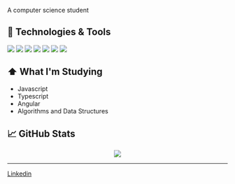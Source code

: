 
A computer science student

## 🔧 Technologies & Tools
![](https://img.shields.io/badge/HTML-239120?style=for-the-badge&logo=html5&logoColor=white)
![](https://img.shields.io/badge/CSS-239120?&style=for-the-badge&logo=css3&logoColor=white)
![](https://img.shields.io/badge/JavaScript-F7DF1E?style=for-the-badge&logo=javascript&logoColor=black)
![](https://img.shields.io/badge/TypeScript-007ACC?style=for-the-badge&logo=typescript&logoColor=white)
![](https://img.shields.io/badge/Java-ED8B00?style=for-the-badge&logo=java&logoColor=white)
![](https://img.shields.io/badge/PostgreSQL-316192?style=for-the-badge&logo=postgresql&logoColor=white)
![](https://img.shields.io/badge/C-00599C?style=for-the-badge&logo=c&logoColor=white)


## ⬆ What I'm Studying
- Javascript
- Typescript
- Angular
- Algorithms and Data Structures


## &#x1f4c8; GitHub Stats

<p align="center">
  <a href="https://github.com/anuraghazra/github-readme-stats">
    <img src="https://github-readme-stats.vercel.app/api/top-langs/?username=gf-teixeira&hide=Roff,Makefile&show_icons=true&hide_title=true&theme=tokyonight&layout=compact&hide_border=true&border_radius=15&langs_count=10&exclude_repo=play-brain"/>
  </a>
</p>


---
[Linkedin](https://www.linkedin.com/in/gf-teixeira//)



